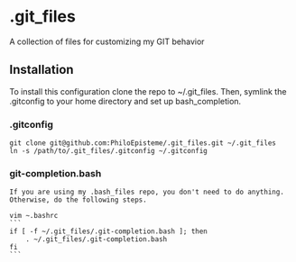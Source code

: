 # .git_files
A collection of files for customizing my GIT behavior

## Installation

To install this configuration clone the repo to ~/.git_files. Then, 
symlink the .gitconfig to your home directory and set up bash_completion.

### .gitconfig

    git clone git@github.com:PhiloEpisteme/.git_files.git ~/.git_files
    ln -s /path/to/.git_files/.gitconfig ~/.gitconfig

### git-completion.bash

    If you are using my .bash_files repo, you don't need to do anything.
    Otherwise, do the following steps.

    vim ~.bashrc
    ```
	if [ -f ~/.git_files/.git-completion.bash ]; then
		. ~/.git_files/.git-completion.bash
	fi
	```
